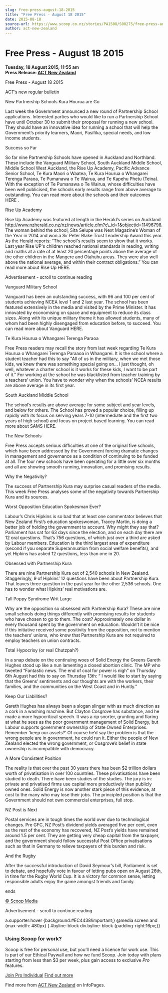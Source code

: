 ```yaml
---
slug: free-press-august-18-2015
title: "Free Press - August 18 2015"
date: 2015-08-18
source-url: https://www.scoop.co.nz/stories/PA1508/S00275/free-press-august-18-2015.htm
author: act-new-zealand
---
```

Free Press - August 18 2015
===========================

**Tuesday, 18 August 2015, 11:55 am**  
**Press Release: [ACT New Zealand](https://info.scoop.co.nz/ACT_New_Zealand)**

Free Press - August 18 2015

  
ACT’s new regular bulletin

New Partnership Schools Kura Hourua are Go

Last week the Government announced a new round of Partnership School applications. Interested parties who would like to run a Partnership School have until October 30 to submit their proposal for running a new school. They should have an innovative idea for running a school that will help the Government’s priority learners, Maori, Pasifika, special needs, and low income students.

Success so Far

So far nine Partnership Schools have opened in Auckland and Northland. These include the Vanguard Military School, South Auckland Middle School, Middle School West Auckland, the Rise Up Academy, Pacific Advance Senior School, Te Kura Maori o Waatea, Te Kura Hourua o Whangarei Terenga Paraoa, Te Pumanawa o Te Wairua, and Te Kapehu Phetu (Teina). With the exception of Te Pumanawa o Te Wairua, whose difficulties have been well publicised, the schools early results range from above average to outstanding. You can read more about the schools and their outcomes HERE .

Rise Up Academy

Rise Up Academy was featured at length in the Herald’s series on Auckland http://www.nzherald.co.nz/nz/news/article.cfm?c\_id=1&objectid=11496798. The woman behind the school, Sita Selupe was Next Magazine’s Woman of the Year in 2014 and won a Sir Peter Blake Trust Leadership Award this year. As the Herald reports: “The school's results seem to show that it works. Last year Rise UP's children reached national standards in reading, writing and maths at a rate of at least 20 percentage points above the average of the other children in the Mangere and Otahuhu areas. They were also well above the national average, and within their contract obligations.” You can read more about Rise Up HERE.

Advertisement - scroll to continue reading





Vanguard Military School

Vanguard has been an outstanding success, with 96 and 100 per cent of students achieving NCEA level 1 and 2 last year. The school has been featured extensively in the media and visited by the Prime Minister. It has innovated by economising on space and equipment to reduce its class sizes. Along with its unique military theme it has allowed students, many of whom had been highly disengaged from education before, to succeed. You can read more about Vanguard HERE.

Te Kura Hourua o Whangarei Terenga Paraoa

Free Press readers may recall the story from last week regarding Te Kura Hourua o Whangarei Terenga Paraaoa in Whangarei. It is the school where a student teacher had this to say "All of us in the military, when we met those kids, we knew there was something special going on… I just thought, oh well, whatever a charter school is it works for these kids, I want to be part of it." For working at the school he was blacklisted from teacher training by a teachers’ union. You have to wonder why when the schools’ NCEA results are above average in its first year.

South Auckland Middle School

The school’s results are above average for some subject and year levels, and below for others. The School has proved a popular choice, filling up rapidly with its focus on serving years 7-10 (intermediate and the first two years of high school) and focus on project based learning. You can read more about SAMS HERE.

The New Schools

Free Press accepts serious difficulties at one of the original five schools, which have been addressed by the Government forcing dramatic changes in management and governance as a condition of continuing to be funded at all. The four new schools have been operating for a little over six months and all are showing smooth running, innovation, and promising results.

Why the Negativity?

The success of Partnership Kura may surprise casual readers of the media. This week Free Press analyses some of the negativity towards Partnership Kura and its sources.

Worst Opposition Education Spokesman Ever?

Labour’s Chris Hipkins is so bad that at least one commentator believes that New Zealand First’s education spokeswoman, Tracey Martin, is doing a better job of holding the government to account. Why might they say that? Parliament has sat for 63 days since the election, and on each day there are 12 oral questions. That’s 756 questions, of which just over a third are asked by Labour members. Education is the third largest area of expenditure (second if you separate Superannuation from social welfare benefits), and yet Hipkins has asked 12 questions, less than one in 20.

Obsessed with Partnership Kura

There are nine Partnership Kura out of 2,540 schools in New Zealand. Staggeringly, 9 of Hipkins’ 12 questions have been about Partnership Kura. That leaves three question in the past year for the other 2,536 schools. One has to wonder what Hipkins’ real motivations are.

Tall Poppy Syndrome Writ Large

Why are the opposition so obsessed with Partnership Kura? These are nine small schools doing things differently with promising results for students who have chosen to go to them. The cost? Approximately one dollar in every thousand spent by the government on education. Wouldn’t it be nice if this initiative received some positivity from the opposition, not to mention the teachers’ unions, who know that Partnership Kura are not required to employ teachers on union contracts.

Total Hypocrisy (or real Chutzpah?)

In a snap debate on the continuing woes of Solid Energy the Greens Gareth Hughes stood up like a nun lamenting a closed abortion clinic. The MP who tweeted “Fantastic news. The end of coal for power is nigh” on Thursday 6th August had this to say on Thursday 13th: “ I would like to start by saying that the Greens’ sentiments and our thoughts are with the workers, their families, and the communities on the West Coast and in Huntly.”

Keep Our Liabilities?

Gareth Hughes has always been a slogan slinger with as much direction as a cork in a washing machine. But Clayton Cosgrove has substance, and he made a more hypocritical speech. It was a rip snorter, grunting and flaring at what he sees as the poor government management of Solid Energy, but Labour supports government ownership of State Owned Enterprises. Remember ‘keep our assets?’ Of course he’d say the problem is that the wrong people are in government, he could run it. Either the people of New Zealand elected the wrong government, or Cosgrove’s belief in state ownership is incompatible with democracy.

A More Consistent Position

The reality is that over the past 30 years there has been $2 trillion dollars worth of privatisation in over 100 countries. These privatisations have been studied to death. There have been studies of the studies. The jury is in: private and privatised firms use capital more productively than publicly owned ones. Solid Energy is now another stark piece of this evidence, at cost to the many who may lose their jobs. The principled position is that the Government should not own commercial enterprises, full stop.

NZ Post is Next

Postal services are in tough times the world over due to technological changes. Pre GFC, NZ Post’s dividend yields averaged five per cent, even as the rest of the economy has recovered, NZ Post’s yields have remained around 1.5 per cent. They are getting very cheap capital from the taxpayer, and the government should follow successful Post Office privatisations such as that in Germany to relieve taxpayers of this burden and risk.

And the Rugby

After the successful introduction of David Seymour’s bill, Parliament is set to debate, and hopefully vote in favour of letting pubs open on August 26th, in time for the Rugby World Cup. It is a victory for common sense, letting responsible adults enjoy the game amongst friends and family.

ends

[© Scoop Media](http://www.scoop.co.nz/about/terms.html)  

Advertisement - scroll to continue reading



a.supporter:hover {background:#EC4438!important;} @media screen and (max-width: 480px) { #byline-block div.byline-block {padding-right:16px;}}

### Using Scoop for work?

Scoop is free for personal use, but you’ll need a licence for work use. This is part of our Ethical Paywall and how we fund Scoop. Join today with plans starting from less than $3 per week, plus gain access to exclusive _Pro_ features.  
  
[Join Pro Individual](https://pro.scoop.co.nz/Individual/?from=ProIn24) [Find out more](https://pro.scoop.co.nz/using-scoop-for-work/?from=ProIn24)

Find more from [ACT New Zealand](https://info.scoop.co.nz/ACT_New_Zealand) on InfoPages.